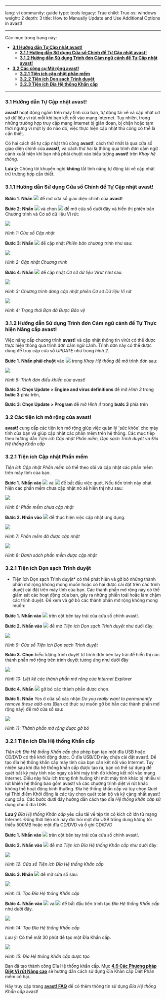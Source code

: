 

---

lang: vi
community: guide
type: tools
legacy: True
child: True
os: windows
weight: 2
depth: 3
title: How to Manually Update and Use Additional Options in avast!

---

Các mục trong trang này:


- [**3.1 Hướng dẫn Tự Cập nhật avast!**](#3.1)
	- [**3.1.1 Hướng dẫn Sử dụng Cửa sổ Chính để Tự Cập nhật avast!**](#3.1)
	- [**3.1.2 Hướng dẫn Sử dụng Trình đơn Cảm ngữ cảnh để Tự Cập nhật avast!**](#3.1)
- [**3.2 Các cộng cụ Mở rộng avast!**](#3.2)
	- [**3.2.1 Tiện ích cập nhật phần mềm**](#3.2.1)
	- [**3.2.2 Tiện ích Dọn sạch Trình duyệt**](#3.2.1)
	- [**3.2.3 Tiện ích Đĩa Hệ thống Khẩn cấp**](#3.2.1)

----

<a name="3.1"></a>

### 3.1 Hướng dẫn Tự Cập nhật avast! ###

**avast!** hoạt động ngầm trên máy tính của bạn, tự động tải về và cập nhật cơ sở dữ liệu vi rút mỗi khi bạn kết nối vào mạng Internet. Tuy nhiên, trong những trường hợp truy cập mạng Internet bị gián đoạn, bị chặn hoặc tạm thời ngưng vì một lý do nào đó, việc thực hiện cập nhật thủ công có thể là cần thiết.

Có hai cách để tự cập nhật thủ công **avast!**: cách thứ nhất là qua cửa sổ giao diện chính của **avast!**, và cách thứ hai là thông qua trình đơn cảm ngữ cảnh xuất hiện khi bạn nhấ phải chuột vào biểu tượng **avast!** trên *Khay hệ thông*.

**Lưu ý:** Chúng tôi khuyến nghị **không** tắt tính năng tự động tải về cập nhật trừ trường hợp cần thiết.

<a name="3.1.1"></a>
### 3.1.1 Hướng dẫn Sử dụng Cửa sổ Chính để Tự Cập nhật avast! ###


**Bước 1**. **Nhấn** ![](/sbox/screen/avast-vi-1/18.png) để mở cửa sổ giao diện chính của **avast!**

**Bước 2**: **Nhấn** ![](/sbox/screen/avast-vi-1/43.png) và chọn ![](/sbox/screen/avast-vi-1/20.png) để mở cửa sổ dưới đây và hiển thị phiên bản Chương trình và Cơ sở dữ liệu Vi rút:

![](/sbox/screen/avast-vi-1/24.png)

*Hình 1: Cửa sổ Cập nhật*

**Bước 3**: **Nhấn** ![](/sbox/screen/avast-vi-1/25.png) để cập nhật *Phiên bản chương trình* như sau:

![](/sbox/screen/avast-vi-1/27.png)

*Hình 2: Cập nhật Chương trình*

**Bước 4**: **Nhấn** ![](/sbox/screen/avast-vi-1/25.png) để cập nhật *Cơ sở dữ liệu Virut* như sau:

![](/sbox/screen/avast-vi-1/26.png)

*Hình 3: Chương trình đang cập nhật phiên Cơ sở Dữ liệu Vỉ rút*

![](/sbox/screen/avast-vi-1/23.png)

*Hình 4: Trạng thái Bạn đã Được Bảo vệ*


<a name="3.1.2"></a>

### 3.1.2 Hướng dẫn Sử dụng Trình đơn Cảm ngữ cảnh để Tự Thực hiện Nâng cấp avast! ###

Việc nâng cấp chương trình **avast!** và cập nhật thông tin virút có thể được thực hiện thông qua trình đơn cảm ngữ cảnh. Trình đơn này có thể được dùng để truy cập cửa sổ *UPDATE* như trong *hình 2*.

**Bước 1**. **Nhấn phải chuột** vào ![](/sbox/screen/avast-vi-1/22.png) trong *Khay Hệ thống* để mở trình đơn sau: 

![](/sbox/screen/avast-vi-1/28.png)

*Hình 5: Trình đơn điều khiển của avast!*

**Bước 2**: **Chọn Update &gt; Engine and virus definitions** để mở *Hình 3* trong **bước 3** phía trên,

**Bước 3**: **Chọn Update &gt;  Program** để mở *Hình 4* trong **bước 3** phía trên 

<a name="3.2"></a>

### 3.2 Các tiện ích mở rộng của avast! ###


**avast!** cung cấp các tiện ích mở rộng giúp việc quản lý 'sức khỏe' cho máy tính của bạn và giúp cập nhật các phần mềm trên hệ thống. Các mục tiếp theo hướng dẫn *Tiện ích Cập nhật Phần mềm, Dọn sạch Trình duyệt và Đĩa Hệ thống Khẩn cấp*


<a name="3.2.1"></a>

### 3.2.1 Tiện ích Cập nhật Phần mềm ###

*Tiện ích Cập nhật Phần mềm* có thể theo dõi và cập nhật các phần mềm trên máy tính của bạn.

**Bước 1.** **Nhấn vào** ![](/sbox/screen/avast-vi-1/57.png) và ![](/sbox/screen/avast-vi-1/104.png) để bắt đầu việc quét. Nếu tiến trình này phát hiện các phần mềm chưa cập nhật nó sẽ hiển thị như sau:

![](/sbox/screen/avast-vi-1/105.png)

*Hình 6: Phần mềm chưa cập nhật*

**Bước 2. Nhấn vào** ![](/sbox/screen/avast-vi-1/40.png) để thực hiện việc cập nhật ứng dụng.

![](/sbox/screen/avast-vi-1/38.png)

*Hình 7: Phần mềm đã được cập nhật*


![](/sbox/screen/avast-vi-1/106.png)

*Hình 8: Danh sách phần mềm được cập nhật*


<a name="3.2.2"></a>

### 3.2.1 Tiện ích Dọn sạch Trình duyệt ###

* Tiện ích Dọn sạch Trình duyệt* có thể phát hiện và gỡ bỏ những thành phần mở rộng không mong muốn hoặc có hại được cài đặt trên các trình duyệt cài đặt trên máy tính của bạn. Các thành phần mở rộng này có thể giám sát các hoạt động của bạn, gây ra những phiền toái hoặc làm chậm các trình duyệt. Để xem và gỡ bỏ các thành phần mở rộng không mong muốn:


**Bước 1.** **Nhấn vào** ![](/sbox/screen/avast-vi-1/35.png) trên cột bên tay trái của cửa sổ chính avast!.

**Bước 2.** **Nhấn vào** ![](/sbox/screen/avast-vi-1/41.png) để mở *Tiện ích Dọn sạch Trình duyệt* như dưới đây:

![](/sbox/screen/avast-vi-1/42.png)

*Hình 9: Cửa sổ Tiện ích Dọn sạch Trình duyệt*

**Bước 3.** **Chọn** biểu tượng trình duyệt từ trình đơn bên tay trái để hiển thị các thành phần mở rộng trên trình duyệt tương ứng như dưới đây

![](/sbox/screen/avast-vi-1/44.png)

*Hình 10: Liệt kê các thành phần mở rộng của Internet Explorer*

**Bước 4.** **Nhấn** ![](/sbox/screen/avast-vi-1/45.png) gỡ bỏ các thành phần được chọn.

**Bước 5.** **Nhấn** *Yes* ở cửa sổ xác nhận *Do you really want to permanently remove these add-ons* (Bạn có thực sự muốn gỡ bỏ hẳn các thành phần mở rộng này) để mở cửa sổ sau:

![](/sbox/screen/avast-vi-1/46.png)

*Hình 11: Thành phần mở rộng được gỡ bỏ*

<a name="3.2.3"></a>

### 3.2.1 Tiện ích Đĩa Hệ thống Khẩn cấp ###

*Tiện ích Đĩa Hệ thống Khẩn cấp* cho phép bạn tạo một đĩa USB hoặc CD/DVD có thể khởi động được. Ổ đĩa USB/CD này chứa cài đặt avast!. Để tạo đĩa hệ thống khẩn cấp máy tính của bạn cần kết nối vào Internet. Tuy nhiên sau khi đĩa hệ thống khẩn cấp được tạo ra, bạn có thể sử dụng để quét bất kỳ máy tính nào ngay cả khi máy tính đó không kết nối vào mạng Internet. Điều này hữu ích trong tình huống khi một máy tính khác bị nhiễu vi rút khiến hệ thống bao gồm avast!  và  các chương trình diệt vi rút khác không thể hoạt động bình thường. Đĩa hệ thống khẩn cấp và tùy chọn Quét tại Thời điểm Khởi động là các tùy chọn quét toàn bộ và kỹ càng nhất avast! cung cấp. Các bước dưới đây hướng dẫn cách tạo đĩa *Hệ thống khẩn cấp* sử dụng cho ổ đĩa USB.

**Lưu ý** *Đĩa Hệ thống Khẩn cấp* yêu cầu tải về tệp tin có kích cỡ lớn từ mạng Internet. Đồng thời tiện ích này đòi hỏi một đĩa USB trống dung lượng tối thiểu 500MB hoặc một đĩa CD/DVD và ổ ghi CD/DVD


**Bước 1.** **Nhấn vào** ![](/sbox/screen/avast-vi-1/35.png) trên cột bên tay trái của cửa sổ chính avast!.

**Bước 2.** **Nhấn vào** ![](/sbox/screen/avast-vi-1/47.png) để mở *Tiện ích Đĩa Hệ thống Khẩn cấp* như dưới đây:

![](/sbox/screen/avast-vi-1/48.png)

*Hình 12: Cửa sổ Tiện ích Đĩa Hệ thống Khẩn cấp*

**Bước 3. Nhấn** ![](/sbox/screen/avast-vi-1/49.png) để mở cửa sổ sau:

![](/sbox/screen/avast-vi-1/50.png)

*Hình 13: Tạo Đĩa Hệ thống Khẩn cấp*

**Bước 4.** **Nhấn vào** ![](/sbox/screen/avast-vi-1/51.png) và ![](/sbox/screen/avast-vi-1/53.png) để bắt đầu tiến trình tạo *Đĩa Hệ thống Khẩn cấp* như dưới đây.

![](/sbox/screen/avast-vi-1/54.png)

*Hình 14: Tạo Đĩa Hệ thống Khẩn cấp*

*Lưu ý:* Có thể mất 30 phút để tạo một Đĩa Khẩn cấp.

![](/sbox/screen/avast-vi-1/55.png)

*Hình 15: Đĩa Hệ thống Khẩn cấp được tạo*

Bạn đã tạo thành công Đĩa Hệ thống khẩn cấp. Mục [**4.9 Các Phương pháp Diệt Vi rút Nâng cao**](/vi/avast_doiphovirut#4.9) sẽ hướng dẫn cách sử dụng Đĩa Khản cấp Diệt  Phần mềm có hại.

Hãy truy cập trang [**avast! FAQ**](http://www.avast.com/faq.php?article=AVKB114#articleContent) để có thêm thông tin sử dụng *Đĩa Hệ thống Khẩn cấp* avast!



